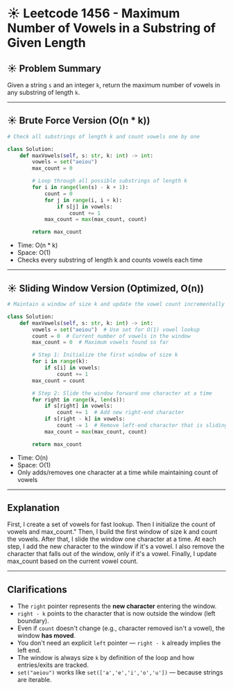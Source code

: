 # ☀️ Leetcode 1456 - Maximum Number of Vowels in a Substring of Given Length

## ☀️ Problem Summary

Given a string `s` and an integer `k`, return the maximum number of vowels in any substring of length `k`.

---

## ☀️ Brute Force Version (O(n * k))

```python
# Check all substrings of length k and count vowels one by one

class Solution:
    def maxVowels(self, s: str, k: int) -> int:
        vowels = set("aeiou")
        max_count = 0

        # Loop through all possible substrings of length k
        for i in range(len(s) - k + 1):
            count = 0
            for j in range(i, i + k):
                if s[j] in vowels:
                    count += 1
            max_count = max(max_count, count)

        return max_count
```

- Time: O(n * k)
- Space: O(1)
- Checks every substring of length k and counts vowels each time

---

## ☀️ Sliding Window Version (Optimized, O(n))

```python
# Maintain a window of size k and update the vowel count incrementally

class Solution:
    def maxVowels(self, s: str, k: int) -> int:
        vowels = set("aeiou")  # Use set for O(1) vowel lookup
        count = 0  # Current number of vowels in the window
        max_count = 0  # Maximum vowels found so far

        # Step 1: Initialize the first window of size k
        for i in range(k):
            if s[i] in vowels:
                count += 1
        max_count = count

        # Step 2: Slide the window forward one character at a time
        for right in range(k, len(s)):
            if s[right] in vowels:
                count += 1  # Add new right-end character
            if s[right - k] in vowels:
                count -= 1  # Remove left-end character that is sliding out
            max_count = max(max_count, count)

        return max_count
```

- Time: O(n)
- Space: O(1)
- Only adds/removes one character at a time while maintaining count of vowels

---

## Explanation
First, I create a set of vowels for fast lookup. Then I initialize the count of vowels and max_count."
Then, I build the first window of size k and count the vowels. After that, I slide the window one character at a time.
At each step, I add the new character to the window if it's a vowel.
I also remove the character that falls out of the window, only if it's a vowel.
Finally, I update max_count based on the current vowel count.

---

## Clarifications

- The `right` pointer represents the **new character** entering the window.
- `right - k` points to the character that is now outside the window (left boundary).
- Even if `count` doesn't change (e.g., character removed isn't a vowel), the window **has moved**.
- You don't need an explicit `left` pointer — `right - k` already implies the left end.
- The window is always size `k` by definition of the loop and how entries/exits are tracked.
- `set("aeiou")` works like `set(['a','e','i','o','u'])` — because strings are iterable.
